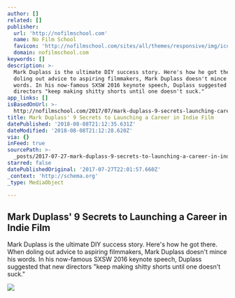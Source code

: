 ```yaml
---
author: []
related: []
publisher:
  url: 'http://nofilmschool.com'
  name: No Film School
  favicon: 'http://nofilmschool.com/sites/all/themes/responsive/img/icons/favicon.ico'
  domain: nofilmschool.com
keywords: []
description: >-
  Mark Duplass is the ultimate DIY success story. Here's how he got there. When
  doling out advice to aspiring filmmakers, Mark Duplass doesn't mince his
  words. In his now-famous SXSW 2016 keynote speech, Duplass suggested that new
  directors "keep making shitty shorts until one doesn't suck."
app_links: []
isBasedOnUrl: >-
  http://nofilmschool.com/2017/07/mark-duplass-9-secrets-launching-career-indie-film
title: Mark Duplass' 9 Secrets to Launching a Career in Indie Film
datePublished: '2018-08-08T21:12:35.631Z'
dateModified: '2018-08-08T21:12:28.620Z'
via: {}
inFeed: true
sourcePath: >-
  _posts/2017-07-27-mark-duplass-9-secrets-to-launching-a-career-in-indie-film.md
starred: false
datePublishedOriginal: '2017-07-27T22:01:57.660Z'
_context: 'http://schema.org'
_type: MediaObject

---
```

<article style=""><h1>Mark Duplass' 9 Secrets to Launching a Career in Indie Film</h1><p>Mark Duplass is the ultimate DIY success story. Here's how he got there. When doling out advice to aspiring filmmakers, Mark Duplass doesn't mince his words. In his now-famous SXSW 2016 keynote speech, Duplass suggested that new directors "keep making shitty shorts until one doesn't suck."</p><img src="http://nofilmschool.com/sites/default/files/styles/facebook/public/mark_duplass_advice.png?itok=3LcCdth-" /></article>